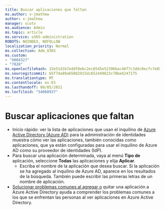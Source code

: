 ```yaml
---
title: Buscar aplicaciones que faltan
ms.author: v-jmathew
author: v-jmathew
manager: scotv
ms.audience: Admin
ms.topic: article
ms.service: o365-administration
ROBOTS: NOINDEX, NOFOLLOW
localization_priority: Normal
ms.collection: Adm_O365
ms.custom:
- "9004327"
- "7828"
ms.openlocfilehash: 32e51d1b7eddf8ebc2ec8545e52396bac48f7c3ddc0ecfc7e85aea50ed5c452a
ms.sourcegitcommit: b5f7da89a650d2915dc652449623c78be6247175
ms.translationtype: MT
ms.contentlocale: es-ES
ms.lasthandoff: 08/05/2021
ms.locfileid: "54068937"
---
```

# <a name="find-missing-applications"></a>Buscar aplicaciones que faltan

- Inicio rápido: ver la lista de aplicaciones que usan el inquilino de [Azure Active Directory (Azure AD)](https://docs.microsoft.com/azure/active-directory/manage-apps/view-applications-portal) para la administración de identidades muestra cómo ver las aplicaciones, también conocidas como aplicaciones, que ya están configuradas para usar el inquilino de Azure AD como su proveedor de identidades (IdP).
- Para buscar una aplicación determinada, vaya al menú **Tipo de** aplicación, seleccione **Todas** las aplicaciones y elija **Aplicar**.
  - Escriba el nombre de la aplicación que desea buscar. Si la aplicación se ha agregado al inquilino de Azure AD, aparece en los resultados de la búsqueda. También puede escribir las primeras letras de un nombre de aplicación.
- [Solucionar problemas comunes al agregar o](https://docs.microsoft.com/azure/active-directory/manage-apps/troubleshoot-adding-apps) quitar una aplicación a Azure Active Directory ayuda a comprender los problemas comunes a los que se enfrentan las personas al ver aplicaciones en Azure Active Directory.
